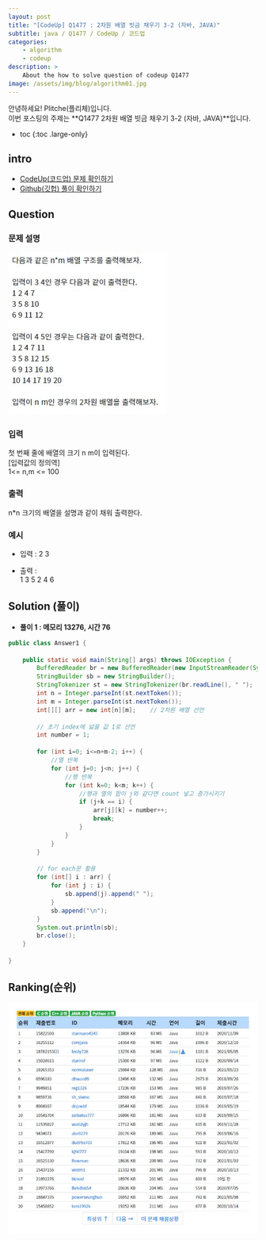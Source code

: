 ```yaml
---
layout: post
title: "[CodeUp] Q1477 : 2차원 배열 빗금 채우기 3-2 (자바, JAVA)"
subtitle: java / Q1477 / CodeUp / 코드업
categories:
    - algorithm
    - codeup
description: >
    About the how to solve question of codeup Q1477
image: /assets/img/blog/algorithm01.jpg
---
```


안녕하세요! Plitche(플리체)입니다.  
이번 포스팅의 주제는 **Q1477 2차원 배열 빗금 채우기 3-2 (자바, JAVA)**입니다.

* toc
{:toc .large-only}

## intro
* [CodeUp(코드업) 문제 확인하기](https://codeup.kr/problem.php?id=1477)  
* [Github(깃헙) 풀이 확인하기](https://github.com/plitche/CodeUp_Solution/tree/master/Q1301~Q1400/Q1477)  

## Question
### 문제 설명
![](/assets/post/codeup/Q1400~Q1499/20211101_01/01.JPG)  

### 입력
첫 번째 줄에 배열의 크기 n m이 입력된다.  
[입력값의 정의역]  
1<=  n,m <= 100  

### 출력
n*n 크기의 배열을 설명과 같이 채워 출력한다.  

### 예시
* 입력 : 2 3  

* 출력 :  
1 3 5 
2 4 6  

## Solution (풀이)
* **풀이 1 : 메모리 13276, 시간 76**  

```java
public class Answer1 {

    public static void main(String[] args) throws IOException {
        BufferedReader br = new BufferedReader(new InputStreamReader(System.in));
        StringBuilder sb = new StringBuilder();
        StringTokenizer st = new StringTokenizer(br.readLine(), " ");
        int n = Integer.parseInt(st.nextToken());
        int m = Integer.parseInt(st.nextToken());
        int[][] arr = new int[n][m];	// 2차원 배열 선언
        
        // 초기 index에 넗을 값 1로 선언
        int number = 1;
        
        for (int i=0; i<=n+m-2; i++) {
            //열 반복
            for (int j=0; j<n; j++) {
                //행 반복
                for (int k=0; k<m; k++) {
                    //행과 열의 합이 j와 같다면 count 넣고 증가시키기
                    if (j+k == i) {
                        arr[j][k] = number++;
                        break;
                    }
                }
            }
        }
        
        // for each문 활용
        for (int[] i : arr) {
        	for (int j : i) {
        		sb.append(j).append(" ");
        	}
        	sb.append("\n");
        }
        System.out.println(sb);
        br.close();
    }
    	 
}
```  

## Ranking(순위)
![](/assets/post/codeup/Q1400~Q1499/20211101_01/03.JPG)  